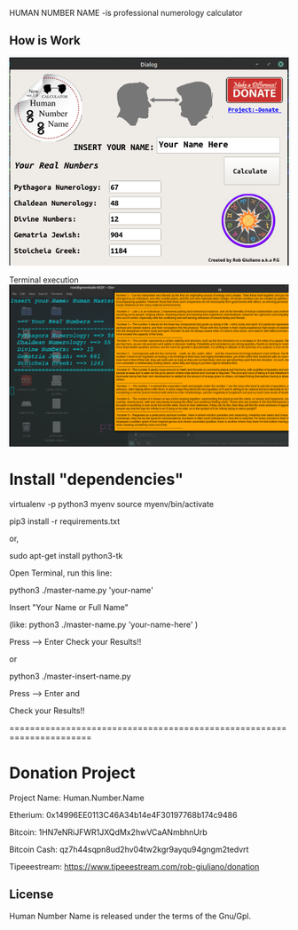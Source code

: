 
HUMAN NUMBER NAME -is professional numerology calculator



How is Work
---------------------

![](images/1.png)


Terminal execution
![](images/2.png)



Install "dependencies"
=========================

virtualenv -p python3 myenv
source myenv/bin/activate

pip3 install -r requirements.txt

or,

sudo apt-get install python3-tk




Open Terminal, run this line:

   python3  ./master-name.py  'your-name'               
   

   Insert "Your Name or Full Name"

   (like: python3 ./master-name.py 'your-name-here' )

Press --> Enter
Check your Results!!


or

  python3  ./master-insert-name.py

Press --> Enter
and

Check your Results!!

======================================================================


Donation Project
================


Project Name: Human.Number.Name

Etherium:       0x14996EE0113C46A34b14e4F30197768b174c9486

Bitcoin:        1HN7eNRiJFWR1JXQdMx2hwVCaANmbhnUrb

Bitcoin Cash:   qz7h44sqpn8ud2hv04tw2kgr9ayqu94gngm2tedvrt

Tipeeestream:   https://www.tipeeestream.com/rob-giuliano/donation



License
--------------
Human Number Name is released under the terms of the Gnu/Gpl.

